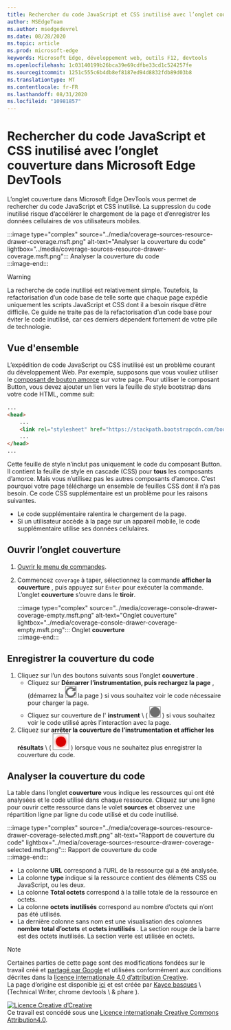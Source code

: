 ```yaml
---
title: Rechercher du code JavaScript et CSS inutilisé avec l’onglet couverture dans Microsoft Edge DevTools
author: MSEdgeTeam
ms.author: msedgedevrel
ms.date: 08/28/2020
ms.topic: article
ms.prod: microsoft-edge
keywords: Microsoft Edge, développement web, outils F12, devtools
ms.openlocfilehash: 1c03140199b26bca39e69cdfbe33cd1c524257fe
ms.sourcegitcommit: 1251c555c6b4db8ef8187ed94d8832fdb89d03b8
ms.translationtype: MT
ms.contentlocale: fr-FR
ms.lasthandoff: 08/31/2020
ms.locfileid: "10981857"
---
```

<!-- Copyright Kayce Basques 

   Licensed under the Apache License, Version 2.0 (the "License");
   you may not use this file except in compliance with the License.
   You may obtain a copy of the License at

       https://www.apache.org/licenses/LICENSE-2.0

   Unless required by applicable law or agreed to in writing, software
   distributed under the License is distributed on an "AS IS" BASIS,
   WITHOUT WARRANTIES OR CONDITIONS OF ANY KIND, either express or implied.
   See the License for the specific language governing permissions and
   limitations under the License.  -->





# Rechercher du code JavaScript et CSS inutilisé avec l’onglet couverture dans Microsoft Edge DevTools   



L’onglet couverture dans Microsoft Edge DevTools vous permet de rechercher du code JavaScript et CSS inutilisé.  La suppression du code inutilisé risque d’accélérer le chargement de la page et d’enregistrer les données cellulaires de vos utilisateurs mobiles.  

:::image type="complex" source="../media/coverage-sources-resource-drawer-coverage.msft.png" alt-text="Analyser la couverture du code" lightbox="../media/coverage-sources-resource-drawer-coverage.msft.png":::
   Analyser la couverture du code  
:::image-end:::  

> [!WARNING]
> La recherche de code inutilisé est relativement simple.  Toutefois, la refactorisation d’un code base de telle sorte que chaque page expédie uniquement les scripts JavaScript et CSS dont il a besoin risque d’être difficile.  Ce guide ne traite pas de la refactorisation d’un code base pour éviter le code inutilisé, car ces derniers dépendent fortement de votre pile de technologie.  

## Vue d'ensemble   

L’expédition de code JavaScript ou CSS inutilisé est un problème courant du développement Web.  Par exemple, supposons que vous vouliez utiliser le [composant de bouton amorce][BootstrapButtons] sur votre page.  Pour utiliser le composant Button, vous devez ajouter un lien vers la feuille de style bootstrap dans votre code HTML, comme suit:  

```html
...
<head>
    ...
    <link rel="stylesheet" href="https://stackpath.bootstrapcdn.com/bootstrap/4.3.1/css/bootstrap.min.css" integrity="sha384-ggOyR0iXCbMQv3Xipma34MD+dH/1fQ784/j6cY/iJTQUOhcWr7x9JvoRxT2MZw1T" crossorigin="anonymous">
    ...
</head>
...
```  

Cette feuille de style n’inclut pas uniquement le code du composant Button.  Il contient la feuille de style en cascade (CSS) pour **tous** les composants d’amorce.  Mais vous n’utilisez pas les autres composants d’amorce.  C’est pourquoi votre page télécharge un ensemble de feuilles CSS dont il n’a pas besoin.  Ce code CSS supplémentaire est un problème pour les raisons suivantes.  

*   Le code supplémentaire ralentira le chargement de la page.  <!--See [Render-Blocking CSS][render].  -->  
*   Si un utilisateur accède à la page sur un appareil mobile, le code supplémentaire utilise ses données cellulaires.  
    
<!--[render]: /web/fundamentals/performance/critical-rendering-path/render-blocking-css  -->  

## Ouvrir l’onglet couverture   

1.  [Ouvrir le menu de commandes][DevToolsCommandMenu].  
1.  Commencez `coverage` à taper, sélectionnez la commande **afficher la couverture** , puis appuyez sur `Enter` pour exécuter la commande.  L’onglet **couverture** s’ouvre dans le **tiroir**.  

    :::image type="complex" source="../media/coverage-console-drawer-coverage-empty.msft.png" alt-text="Onglet couverture" lightbox="../media/coverage-console-drawer-coverage-empty.msft.png":::
       Onglet **couverture**  
    :::image-end:::  
    
## Enregistrer la couverture du code   

1.  Cliquez sur l’un des boutons suivants sous l’onglet **couverture** .  
    *   Cliquez sur **Démarrer l’instrumentation, puis rechargez la page** , (démarrez la ![ couverture d’instrumentation et rechargez ][ImageReloadIcon] la page \) si vous souhaitez voir le code nécessaire pour charger la page.  
    *   Cliquez sur couverture de l' **instrument** \ ( ![ couverture de l’instrument ][ImageRecordIcon] \) si vous souhaitez voir le code utilisé après l’interaction avec la page.  
1.  Cliquez sur **arrêter la couverture de l’instrumentation et afficher les résultats** \ ( ![ arrêter l’instrumentation et afficher les résultats ][ImageStopIcon] \) lorsque vous ne souhaitez plus enregistrer la couverture du code.  
    
## Analyser la couverture du code   

La table dans l’onglet **couverture** vous indique les ressources qui ont été analysées et le code utilisé dans chaque ressource.  Cliquez sur une ligne pour ouvrir cette ressource dans le volet **sources** et observez une répartition ligne par ligne du code utilisé et du code inutilisé.  

:::image type="complex" source="../media/coverage-sources-resource-drawer-coverage-selected.msft.png" alt-text="Rapport de couverture du code" lightbox="../media/coverage-sources-resource-drawer-coverage-selected.msft.png":::
   Rapport de couverture du code  
:::image-end:::  

*   La colonne **URL** correspond à l’URL de la ressource qui a été analysée.  
*   La colonne **type** indique si la ressource contient des éléments CSS ou JavaScript, ou les deux.  
*   La colonne **Total octets** correspond à la taille totale de la ressource en octets.  
*   La colonne **octets inutilisés** correspond au nombre d’octets qui n’ont pas été utilisés.  
*   La dernière colonne sans nom est une visualisation des colonnes **nombre total d’octets** et **octets inutilisés** .  La section rouge de la barre est des octets inutilisés.  La section verte est utilisée en octets.  
    
<!--  
 


-->  

<!-- image links -->  

[ImageReloadIcon]: ../media/reload-icon.msft.png  
[ImageRecordIcon]: ../media/record-icon.msft.png  
[ImageStopIcon]: ../media/stop-icon.msft.png  

<!-- links -->  

[DevToolsCommandMenu]: ../command-menu/index.md "Exécuter des commandes à l’aide du menu de commandes de Microsoft Edge DevTools | Documents Microsoft"  

[BootstrapButtons]: https://getbootstrap.com/docs/4.3/components/buttons "Boutons-démarrage"  

> [!NOTE]
> Certaines parties de cette page sont des modifications fondées sur le travail créé et [partagé par Google][GoogleSitePolicies] et utilisées conformément aux conditions décrites dans la [licence internationale 4,0 d’attribution Creative][CCA4IL].  
> La page d’origine est disponible [ici](https://developers.google.com/web/tools/chrome-devtools/coverage/index) et est créée par [Kayce basques][KayceBasques] \ (Technical Writer, chrome devtools \ & phare \).  

[![Licence Creative d’Creative][CCby4Image]][CCA4IL]  
Ce travail est concédé sous une [Licence internationale Creative Commons Attribution4.0][CCA4IL].  

[CCA4IL]: https://creativecommons.org/licenses/by/4.0  
[CCby4Image]: https://i.creativecommons.org/l/by/4.0/88x31.png  
[GoogleSitePolicies]: https://developers.google.com/terms/site-policies  
[KayceBasques]: https://developers.google.com/web/resources/contributors/kaycebasques  
